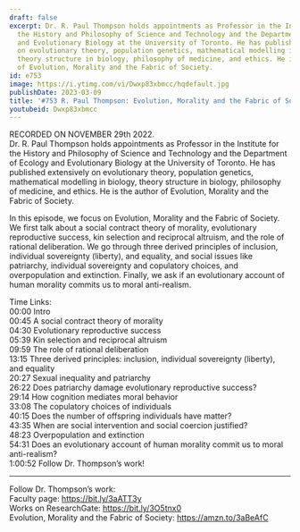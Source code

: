 ```yaml
---
draft: false
excerpt: Dr. R. Paul Thompson holds appointments as Professor in the Institute for
  the History and Philosophy of Science and Technology and the Department of Ecology
  and Evolutionary Biology at the University of Toronto. He has published extensively
  on evolutionary theory, population genetics, mathematical modelling in biology,
  theory structure in biology, philosophy of medicine, and ethics. He is the author
  of Evolution, Morality and the Fabric of Society.
id: e753
image: https://i.ytimg.com/vi/Dwxp83xbmcc/hqdefault.jpg
publishDate: 2023-03-09
title: '#753 R. Paul Thompson: Evolution, Morality and the Fabric of Society'
youtubeid: Dwxp83xbmcc
---
```

RECORDED ON NOVEMBER 29th 2022.  
Dr. R. Paul Thompson holds appointments as Professor in the Institute for the History and Philosophy of Science and Technology and the Department of Ecology and Evolutionary Biology at the University of Toronto. He has published extensively on evolutionary theory, population genetics, mathematical modelling in biology, theory structure in biology, philosophy of medicine, and ethics. He is the author of Evolution, Morality and the Fabric of Society.

In this episode, we focus on Evolution, Morality and the Fabric of Society. We first talk about a social contract theory of morality, evolutionary reproductive success, kin selection and reciprocal altruism, and the role of rational deliberation. We go through three derived principles of inclusion, individual sovereignty (liberty), and equality, and social issues like patriarchy, individual sovereignty and copulatory choices, and overpopulation and extinction. Finally, we ask if an evolutionary account of human morality commits us to moral anti-realism.

Time Links:  
00:00 Intro  
00:45  A social contract theory of morality  
04:30  Evolutionary reproductive success  
05:39  Kin selection and reciprocal altruism  
09:59  The role of rational deliberation  
13:15  Three derived principles: inclusion, individual sovereignty (liberty), and equality  
20:27  Sexual inequality and patriarchy  
26:22  Does patriarchy damage evolutionary reproductive success?  
29:14  How cognition mediates moral behavior  
33:08  The copulatory choices of individuals  
40:15  Does the number of offspring individuals have matter?  
43:35  When are social intervention and social coercion justified?  
48:23  Overpopulation and extinction  
54:31  Does an evolutionary account of human morality commit us to moral anti-realism?  
1:00:52  Follow Dr. Thompson’s work!

---

Follow Dr. Thompson’s work:  
Faculty page: https://bit.ly/3aATT3y  
Works on ResearchGate: https://bit.ly/3O5tnx0  
Evolution, Morality and the Fabric of Society: https://amzn.to/3aBeAfC

